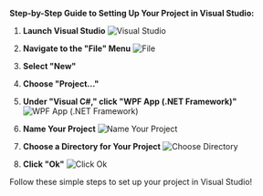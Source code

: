 **Step-by-Step Guide to Setting Up Your Project in Visual Studio:**

1. **Launch Visual Studio**
   ![Visual Studio](https://github.com/ravenleeblack/Illeshian-Ide/assets/76606152/b6de6000-eb7c-4115-84e9-35505189582d)

2. **Navigate to the "File" Menu**
   ![File](https://github.com/ravenleeblack/Illeshian-Ide/assets/76606152/fa7258aa-a4c9-4f63-8cad-c57d211dbdef)

3. **Select "New"**

4. **Choose "Project..."**

5. **Under "Visual C#," click "WPF App (.NET Framework)"**
   ![WPF App (.NET Framework)](https://github.com/ravenleeblack/Illeshian-Ide/assets/76606152/0f432ebc-6e58-4355-bfe3-b0e47c0b39df)

6. **Name Your Project**
   ![Name Your Project](https://github.com/ravenleeblack/Illeshian-Ide/assets/76606152/9e3c7ee3-3081-4637-9f50-93997ed2998e)

7. **Choose a Directory for Your Project**
   ![Choose Directory](https://github.com/ravenleeblack/Illeshian-Ide/assets/76606152/38ba900e-049b-41c7-bd4f-bbcde589b9b1)

8. **Click "Ok"**
   ![Click Ok](https://github.com/ravenleeblack/Illeshian-Ide/assets/76606152/dcc5516d-835e-4890-a3be-26678e136fdc)

Follow these simple steps to set up your project in Visual Studio!
